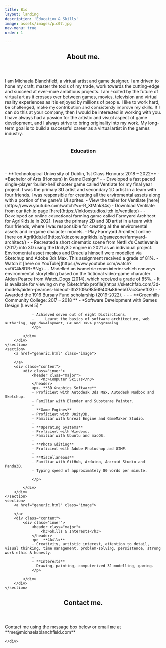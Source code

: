 ```yaml
---
title: Bio
layout: landing
description: 'Education & Skills'
image: assets/images/pic07.jpg
nav-menu: true
order: 1

---
```


<!-- Main -->
<div id="main">

<!-- One -->
<section id="one">
	<div class="inner">
		<header class="major">
			<h2>About me.</h2>
		</header>
		<p>I am Michaela Blanchfield, a virtual artist and game designer. I am driven to hone my craft, master the tools of my trade, work towards the cutting-edge and succeed at ever-more ambitious projects. I am excited by the future of virtual art as it crosses over between games, movies, television and virtual reality experiences as it is enjoyed by millions of people. I like to work hard, be challenged, make my contribution and consistently improve my skills. If I can do this at your company, then I would be interested in working with you. I have always had a passion for the artistic and visual aspect of game development, and I always strive to bring originality into my work. My long-term goal is to build a successful career as a virtual artist in the games industry. </p>
	</div>
</section>

<!-- Two -->
<section id="two" class="spotlights">
	<section>
		<a href="generic.html" class="image">
			<img src="{% link assets/images/pic07.jpg %}" alt="" data-position="center center" />
		</a>
		<div class="content">
			<div class="inner">
				<header class="major">
					<h3>Education</h3>
				</header>
				<p>- **Technological University of Dublin, 1st Class Honours: 2018 – 2022** 
				- *Bachelor of Arts (Honours) in Game Design*
				-
				- Developed a fast paced single-player ‘bullet-hell’ shooter game called Ventilate for my final year project. I was the primary 3D artist and secondary 2D artist in a team with four friends. I was responsible for creating all the enviromental assets along with a portion of the game's UI sprites.
				- View the trailer for Ventilate [here](https://www.youtube.com/watch?v=-R_XtMnkS4s)
				- Download Ventilate from our itch.io page [here](https://inkfoxstudios.itch.io/ventilate)
				-
				- Developed an online educational farming game called Farmyard Architect for AgriKids.ie in 2021. I was the primary 2D and 3D artist in a team with four friends, where I was responsible for creating all the enviromental assets and in-game character models.
				- Play Farmyard Architect online [here on AgriKids.ie](https://kidzone.agrikids.ie/gamezone/farmyard-architect/)
				-
				- Recreated a short cinematic scene from Netflix’s Castlevania (2017) into 3D using the Unity3D engine in 2021 as an individual project. Enviromental asset meshes and Dracula himself were modelled via Sketchup and Adobe 3ds Max. This assignment received a grade of 81%.
				- Watch it [here on YouTube](https://www.youtube.com/watch?v=9G4k8DBzBNg)
				-
				- Modelled an isometric room interior which conveys environmental storytelling based on the fictional video-game character Aiden Pearce from Watch_Dogs (2014), which received a grade of 85%. 
				- It is available for viewing on my [Sketchfab profile](https://sketchfab.com/3d-models/aiden-pearces-hideout-3b2109a98569409a86eeb07ac3aeef03) 
				-
				- Awarded the 1916 Bursary Fund scholarship (2019-2022). 
				-
				-
				- **Greenhills Community College: 2017 – 2018 **
				- *Software Development with Games Design (Level 5) *
				
				- Achieved seven out of eight Distinctions. 
				-     Learnt the basics of software architecture, web authoring, app development, C# and Java programming.
				</p>
				
			</div>
		</div>
	</section>
	<section>
		<a href="generic.html" class="image">
			
		</a>
		<div class="content">
			<div class="inner">
				<header class="major">
					<h3>Computer Skills</h3>
				</header>
				<p>- **3D Graphics Software**
				- Proficient with Autodesk 3ds Max, Autodesk Mudbox and Sketchup. 
				- Familiar with Blender and Substance Painter. 
				-
				- **Game Engines** 
				- Proficient with Unity3D. 
				- Familiar with Unreal Engine and GameMaker Studio. 
				-
				- **Operating Systems**
				- Proficient with Windows. 
				- Familiar with Ubuntu and macOS. 
				-
				- **Photo Editing** 
				- Proficient with Adobe Photoshop and GIMP. 
				-
				- **Miscellaneous** 
				- Familiar with GitHub, Arduino, Android Studio and Panda3D. 
				- Typing speed of approximately 80 words per minute. 				
				
				</p>
				
			</div>
		</div>
	</section>
	<section>
		<a href="generic.html" class="image">
			
		</a>
		<div class="content">
			<div class="inner">
				<header class="major">
					<h3>Skills & Interests</h3>
				</header>
				<p>- **Skills**
				- Creativity, artistic interest, attention to detail, visual thinking, time management, problem-solving, persistence, strong work ethic & honesty.
				- 
				- **Interests** 
				- Drawing, painting, computerized 3D modelling, gaming. 
				</p>
			
			</div>
		</div>
	</section>
</section>

<!-- Three -->
<section id="three">
	<div class="inner">
		<header class="major">
			<h2>Contact me.</h2>
		</header>
		<p>Contact me using the message box below or email me at **me@michaelablanchfield.com** </p>
		
	</div>
</section>

</div>
